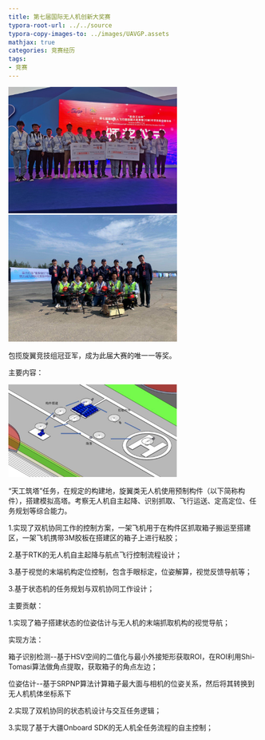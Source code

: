 ```yaml
---
title: 第七届国际无人机创新大奖赛
typora-root-url: ../../source
typora-copy-images-to: ../images/UAVGP.assets
mathjax: true
categories: 竞赛经历
tags:
- 竞赛
---
```




<img src="/images/UAVGP.assets/WechatIMG27.jpeg" alt="WechatIMG27" style="zoom:33%;" />

<!--more-->

<img src="/images/UAVGP.assets/WechatIMG26.jpeg" alt="WechatIMG26" style="zoom:33%;" />

包揽旋翼竞技组冠亚军，成为此届大赛的唯一一等奖。

主要内容：

<img src="/images/UAVGP.assets/image-20201026161434383.png" alt="image-20201026161434383" style="zoom: 33%;" />

“天工筑塔”任务，在规定的构建地，旋翼类无人机使用预制构件（以下简称构件），搭建模拟高塔。考察无人机自主起降、识别抓取、飞行运送、定高定位、任务规划等综合能力。

1.实现了双机协同工作的控制方案，一架飞机用于在构件区抓取箱子搬运至搭建区，一架飞机携带3M胶板在搭建区的箱子上进行粘胶；

2.基于RTK的无人机自主起降与航点飞行控制流程设计；

3.基于视觉的末端机构定位控制，包含手眼标定，位姿解算，视觉反馈导航等；

3.基于状态机的任务规划与双机协同工作设计；

主要贡献：

1.实现了箱子搭建状态的位姿估计与无人机的末端抓取机构的视觉导航；

实现方法：

箱子识别检测--基于HSV空间的二值化与最小外接矩形获取ROI，在ROI利用Shi-Tomasi算法做角点提取，获取箱子的角点左边；

位姿估计--基于SRPNP算法计算箱子最大面与相机的位姿关系，然后将其转换到无人机机体坐标系下

2.实现了双机协同的状态机设计与交互任务逻辑；

3.实现了基于大疆Onboard SDK的无人机全任务流程的自主控制；

